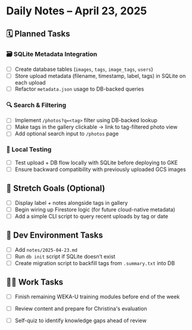 # Daily Notes – April 23, 2025

## 🗓️ Planned Tasks

### 🗃️ SQLite Metadata Integration
- [ ] Create database tables (`images`, `tags`, `image_tags`, `users`)
- [ ] Store upload metadata (filename, timestamp, label, tags) in SQLite on each upload
- [ ] Refactor `metadata.json` usage to DB-backed queries

### 🔍 Search & Filtering
- [ ] Implement `/photos?q=<tag>` filter using DB-backed lookup
- [ ] Make tags in the gallery clickable → link to tag-filtered photo view
- [ ] Add optional search input to `/photos` page

### 🧪 Local Testing
- [ ] Test upload + DB flow locally with SQLite before deploying to GKE
- [ ] Ensure backward compatibility with previously uploaded GCS images

## 🚧 Stretch Goals (Optional)
- [ ] Display label + notes alongside tags in gallery
- [ ] Begin wiring up Firestore logic (for future cloud-native metadata)
- [ ] Add a simple CLI script to query recent uploads by tag or date

## 🧘 Dev Environment Tasks
- [ ] Add `notes/2025-04-23.md`
- [ ] Run `db init` script if SQLite doesn’t exist
- [ ] Create migration script to backfill tags from `.summary.txt` into DB

## 🧑‍💼 Work Tasks
- [ ] Finish remaining WEKA-U training modules before end of the week
- [ ] Review content and prepare for Christina's evaluation
- [ ] Self-quiz to identify knowledge gaps ahead of review

